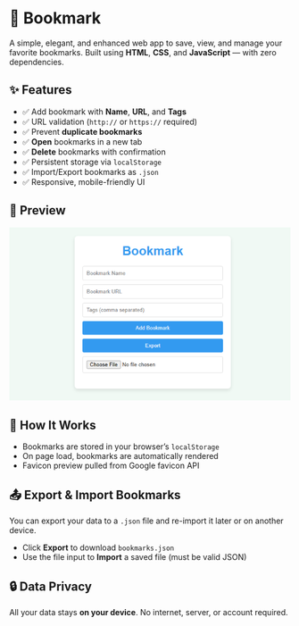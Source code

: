 # 📑 Bookmark

A simple, elegant, and enhanced web app to save, view, and manage your favorite bookmarks. Built using **HTML**, **CSS**, and **JavaScript** — with zero dependencies.

## ✨ Features

- ✅ Add bookmark with **Name**, **URL**, and **Tags**
- ✅ URL validation (`http://` or `https://` required)
- ✅ Prevent **duplicate bookmarks**
- ✅ **Open** bookmarks in a new tab
- ✅ **Delete** bookmarks with confirmation
- ✅ Persistent storage via `localStorage`
- ✅ Import/Export bookmarks as `.json`
- ✅ Responsive, mobile-friendly UI

## 📸 Preview

![Preview Screenshot](preview.PNG) 

## 🧠 How It Works

* Bookmarks are stored in your browser’s `localStorage`
* On page load, bookmarks are automatically rendered
* Favicon preview pulled from Google favicon API

## 📤 Export & Import Bookmarks

You can export your data to a `.json` file and re-import it later or on another device.

* Click **Export** to download `bookmarks.json`
* Use the file input to **Import** a saved file (must be valid JSON)

## 🔒 Data Privacy

All your data stays **on your device**. No internet, server, or account required.
